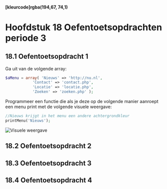 #### [kleurcode]rgba(194,67, 74,1)

#  Hoofdstuk 18 Oefentoetsopdrachten periode 3

## 18.1 Oefentoetsopdracht 1

Ga uit van de volgende array:
~~~php
$aMenu = array( 'Nieuws' => 'http://nu.nl',
            'Contact' => 'contact.php',
            'Locatie' => 'locatie.php',
            'Zoeken' => 'zoeken.php' );
~~~

Programmeer een functie die als je deze op de volgende manier aanroept een menu print met 
de volgende visuele weergave:

~~~php
//Nieuws krijgt in het menu een andere achtergrondkleur
printMenu('Nieuws');
~~~

![Visuele weergave](https://github.com/ictacademiekw1c/opdrachten-repository/blob/master/php/p3/images/oefenen1.png?raw=true)


## 18.2 Oefentoetsopdracht 2


## 18.3 Oefentoetsopdracht 3


## 18.4 Oefentoetsopdracht 4

